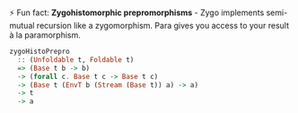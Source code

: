 ⚡ Fun fact: **Zygohistomorphic prepromorphisms** - Zygo implements semi-mutual recursion like a zygomorphism. Para gives you access to your result à la paramorphism.
```haskell
zygoHistoPrepro 
  :: (Unfoldable t, Foldable t) 
  => (Base t b -> b) 
  -> (forall c. Base t c -> Base t c) 
  -> (Base t (EnvT b (Stream (Base t)) a) -> a) 
  -> t
  -> a
```
